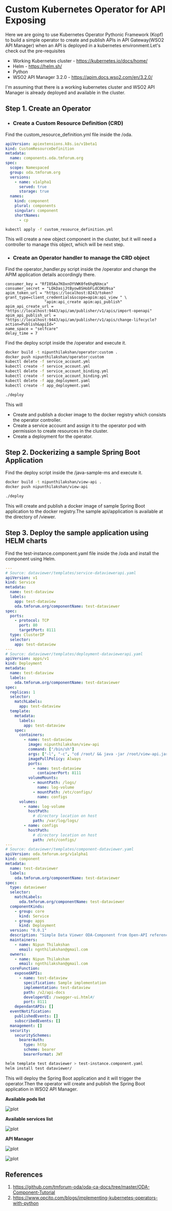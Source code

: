 # Custom Kubernetes Operator for API Exposing

Here we are going to use Kubernetes Operator Pythonic Framework (Kopf) to build a simple operator to create and publish APIs in API Gateway(WSO2 API Manager) when an API is deployed in a kubernetes environment.Let's check out the pre-requisites
* Working Kubernetes cluster - https://kubernetes.io/docs/home/
* Helm - https://helm.sh/
* Python
* WSO2 API Manager 3.2.0 - https://apim.docs.wso2.com/en/3.2.0/

I'm assuming that there is a working kubernetes cluster and WSO2 API Manager is already deployed and available in the cluster.

## Step 1. Create an Operator
* ### Create a Custom Resource Definition (CRD)
Find the custom_resource_definition.yml file inside the /oda.

```yaml
apiVersion: apiextensions.k8s.io/v1beta1
kind: CustomResourceDefinition
metadata:
  name: components.oda.tmforum.org
spec:
  scope: Namespaced
  group: oda.tmforum.org
  versions:
    - name: v1alpha1
      served: true
      storage: true
  names:
    kind: component
    plural: components
    singular: component
    shortNames:
      - cp
```
```bash
kubectl apply -f custom_resource_definition.yml
```

This will create a new object component in the cluster, but it will need a controller to manage this object, which will be next step.

* ### Create an Operator handler to manage the CRD object
Find the operator_handler.py script inside the /operator and change the APIM application details accordingly there.

```properties
consumer_key = "RfI05Aa7KOxnOYVWK0fe6hgNXmca"
consumer_secret = "LOkDasjJtByow8SHobFLdCOKU9sa"
apim_token_url = "https://localhost:8243/token?grant_type=client_credentials&scope=apim:api_view " \
                 "apim:api_create apim:api_publish"
apim_api_create_url = "https://localhost:9443/api/am/publisher/v1/apis/import-openapi"
apim_api_publish_url = "https://localhost:9443/api/am/publisher/v1/apis/change-lifecycle?action=Publish&apiId="
name_space = "selfcare"
delay_time = 7
```

Find the deploy script inside the /operator and execute it.
```bash
docker build -t nipunthilakshan/operator:custom .
docker push nipunthilakshan/operator:custom
kubectl delete -f service_account.yml
kubectl create -f service_account.yml
kubectl delete -f service_account_binding.yml
kubectl create -f service_account_binding.yml
kubectl delete -f app_deployment.yaml
kubectl create -f app_deployment.yaml
```
```bash
./deploy
```
This will
- Create and publish a docker image to the docker registry which consists the operator controller.
- Create a service account and assign it to the operator pod with permission to create resources in the cluster.
- Create a deployment for the operator.

## Step 2. Dockerizing a sample Spring Boot Application
Find the deploy script inside the /java-sample-ms and execute it.
```bash
docker build -t nipunthilakshan/view-api .
docker push nipunthilakshan/view-api
```
```bash
./deploy
```

This will create and publish a docker image of sample Spring Boot application to the docker registry.The sample api/application is available at the directory of /viewer.

## Step 3. Deploy the sample application using HELM charts
Find the test-instance.component.yaml file inside the /oda and install the component using Helm.
```yaml
---
# Source: dataviewer/templates/service-dataviewerapi.yaml
apiVersion: v1
kind: Service
metadata:
  name: test-dataview
  labels:
    app: test-dataview
    oda.tmforum.org/componentName: test-dataviewer
spec:
  ports:
    - protocol: TCP
      port: 80
      targetPort: 8111
  type: ClusterIP
  selector:
    app: test-dataview
---
# Source: dataviewer/templates/deployment-dataviewerapi.yaml
apiVersion: apps/v1
kind: Deployment
metadata:
  name: test-dataview
  labels:
    oda.tmforum.org/componentName: test-dataviewer
spec:
  replicas: 1
  selector:
    matchLabels:
      app: test-dataview
  template:
    metadata:
      labels:
        app: test-dataview
    spec:
      containers:
        - name: test-dataview
          image: nipunthilakshan/view-api
          command: ["/bin/sh"]
          args: ["-l", "-c", "cd /root/ && java -jar /root/view-api.jar"]
          imagePullPolicy: Always
          ports:
            - name: test-dataview
              containerPort: 8111
          volumeMounts:
            - mountPath: /logs/
              name: log-volume
            - mountPath: /etc/configs/
              name: configs
      volumes:
        - name: log-volume
          hostPath:
            # directory location on host
            path: /var/log/logs/
        - name: configs
          hostPath:
            # directory location on host
            path: /etc/configs/
---
# Source: dataviewer/templates/component-dataviewer.yaml
apiVersion: oda.tmforum.org/v1alpha1
kind: component
metadata:
  name: test-dataviewer
  labels:
    oda.tmforum.org/componentName: test-dataviewer
spec:
  type: dataviewer
  selector:
    matchLabels:
      oda.tmforum.org/componentName: test-dataviewer
  componentKinds:
    - group: core
      kind: Service
    - group: apps
      kind: Deployment
  version: "0.0.1"
  description: "Simple Data Viewer ODA-Component from Open-API reference implementation."
  maintainers:
    - name: Nipun Thilakshan
      email: ngnthilakshan@gmail.com
  owners:
    - name: Nipun Thilakshan
      email: ngnthilakshan@gmail.com
  coreFunction:
    exposedAPIs:
      - name: test-dataview
        specification: Sample implementation
        implementation: test-dataview
        path: /v2/api-docs
        developerUI: /swagger-ui.html#/
        port: 8111
    dependantAPIs: []
  eventNotification:
    publishedEvents: []
    subscribedEvents: []
  management: []
  security:
    securitySchemes:
      bearerAuth:
        type: http
        scheme: bearer
        bearerFormat: JWT

```
```bash
helm template test dataviewer > test-instance.component.yaml
helm install test dataviewer/
```

This will deploy the Spring Boot application and it will trigger the operator.Then the operator will create and publish the Spring Boot application in WSO2 API Manager.

**Available pods list**

![plot](./images/pods_list.PNG)


**Available services list**

![plot](./images/services_list.PNG)

**API Manager**

![plot](./images/APIM_1.PNG)

![plot](./images/APIM_2.PNG)

## References
1. https://github.com/tmforum-oda/oda-ca-docs/tree/master/ODA-Component-Tutorial
2. https://www.opcito.com/blogs/implementing-kubernetes-operators-with-python